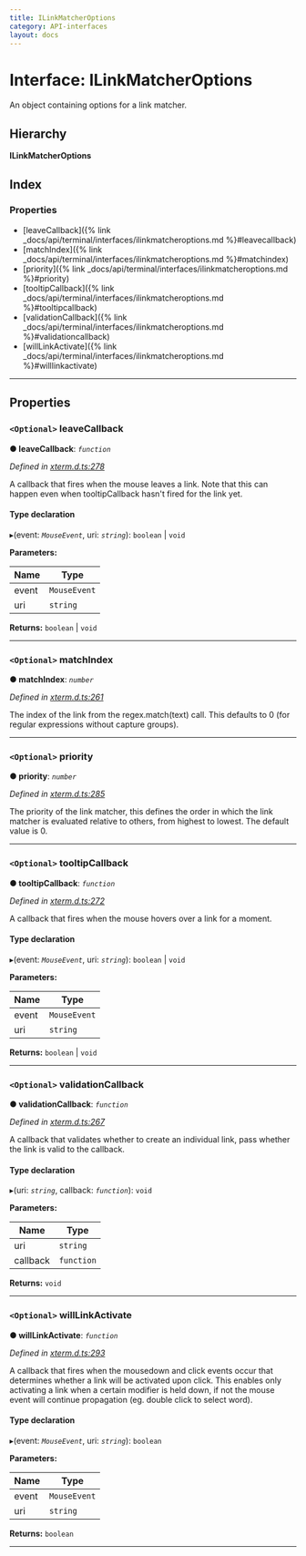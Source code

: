 ```yaml
---
title: ILinkMatcherOptions
category: API-interfaces
layout: docs
---
```



# Interface: ILinkMatcherOptions

An object containing options for a link matcher.

## Hierarchy

**ILinkMatcherOptions**

## Index

### Properties

* [leaveCallback]({% link _docs/api/terminal/interfaces/ilinkmatcheroptions.md %}#leavecallback)
* [matchIndex]({% link _docs/api/terminal/interfaces/ilinkmatcheroptions.md %}#matchindex)
* [priority]({% link _docs/api/terminal/interfaces/ilinkmatcheroptions.md %}#priority)
* [tooltipCallback]({% link _docs/api/terminal/interfaces/ilinkmatcheroptions.md %}#tooltipcallback)
* [validationCallback]({% link _docs/api/terminal/interfaces/ilinkmatcheroptions.md %}#validationcallback)
* [willLinkActivate]({% link _docs/api/terminal/interfaces/ilinkmatcheroptions.md %}#willlinkactivate)

---

## Properties

<a id="leavecallback"></a>

### `<Optional>` leaveCallback

**● leaveCallback**: *`function`*

*Defined in [xterm.d.ts:278](https://github.com/xtermjs/xterm.js/blob/3.13.0/typings/xterm.d.ts#L278)*

A callback that fires when the mouse leaves a link. Note that this can happen even when tooltipCallback hasn't fired for the link yet.

#### Type declaration
▸(event: *`MouseEvent`*, uri: *`string`*): `boolean` \| `void`

**Parameters:**

| Name | Type |
| ------ | ------ |
| event | `MouseEvent` |
| uri | `string` |

**Returns:** `boolean` \| `void`

___
<a id="matchindex"></a>

### `<Optional>` matchIndex

**● matchIndex**: *`number`*

*Defined in [xterm.d.ts:261](https://github.com/xtermjs/xterm.js/blob/3.13.0/typings/xterm.d.ts#L261)*

The index of the link from the regex.match(text) call. This defaults to 0 (for regular expressions without capture groups).

___
<a id="priority"></a>

### `<Optional>` priority

**● priority**: *`number`*

*Defined in [xterm.d.ts:285](https://github.com/xtermjs/xterm.js/blob/3.13.0/typings/xterm.d.ts#L285)*

The priority of the link matcher, this defines the order in which the link matcher is evaluated relative to others, from highest to lowest. The default value is 0.

___
<a id="tooltipcallback"></a>

### `<Optional>` tooltipCallback

**● tooltipCallback**: *`function`*

*Defined in [xterm.d.ts:272](https://github.com/xtermjs/xterm.js/blob/3.13.0/typings/xterm.d.ts#L272)*

A callback that fires when the mouse hovers over a link for a moment.

#### Type declaration
▸(event: *`MouseEvent`*, uri: *`string`*): `boolean` \| `void`

**Parameters:**

| Name | Type |
| ------ | ------ |
| event | `MouseEvent` |
| uri | `string` |

**Returns:** `boolean` \| `void`

___
<a id="validationcallback"></a>

### `<Optional>` validationCallback

**● validationCallback**: *`function`*

*Defined in [xterm.d.ts:267](https://github.com/xtermjs/xterm.js/blob/3.13.0/typings/xterm.d.ts#L267)*

A callback that validates whether to create an individual link, pass whether the link is valid to the callback.

#### Type declaration
▸(uri: *`string`*, callback: *`function`*): `void`

**Parameters:**

| Name | Type |
| ------ | ------ |
| uri | `string` |
| callback | `function` |

**Returns:** `void`

___
<a id="willlinkactivate"></a>

### `<Optional>` willLinkActivate

**● willLinkActivate**: *`function`*

*Defined in [xterm.d.ts:293](https://github.com/xtermjs/xterm.js/blob/3.13.0/typings/xterm.d.ts#L293)*

A callback that fires when the mousedown and click events occur that determines whether a link will be activated upon click. This enables only activating a link when a certain modifier is held down, if not the mouse event will continue propagation (eg. double click to select word).

#### Type declaration
▸(event: *`MouseEvent`*, uri: *`string`*): `boolean`

**Parameters:**

| Name | Type |
| ------ | ------ |
| event | `MouseEvent` |
| uri | `string` |

**Returns:** `boolean`

___


